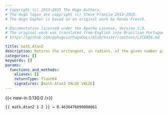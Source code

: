 ```yaml
---
# Copyright (c) 2013–2025 The Hugo Authors.
# The Hugo logos are copyright (c) Steve Francia 2013–2025.
# The Hugo Gopher is based on an original work by Renée French.

# Documentation licensed under the Apache License, Version 2.0.
# The original work was translated from English into Brazilian Portuguese.
# https://github.com/gohugoio/hugoDocs/blob/master/content/LICENSE.md

title: math.Atan2
description: Returns the arctangent, in radians, of the given number pair, determining the correct quadrant from their signs.
categories: []
keywords: []
params:
  functions_and_methods:
    aliases: []
    returnType: float64
    signatures: [math.Atan2 VALUE VALUE]
---
```


{{< new-in 0.130.0 />}}

```go-html-template
{{ math.Atan2 1 2 }} → 0.4636476090008061
```
